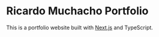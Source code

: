 # Ricardo Muchacho Portfolio

This is a portfolio website built with [Next.js](https://nextjs.org) and TypeScript.